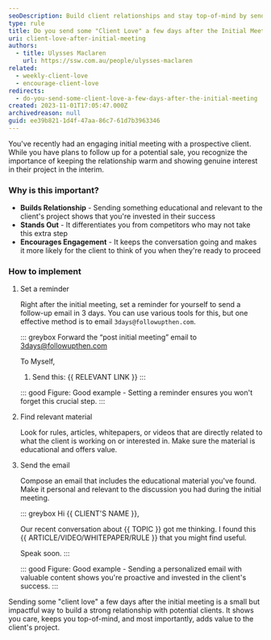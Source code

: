 ```yaml
---
seoDescription: Build client relationships and stay top-of-mind by sending educational and relevant content after an initial meeting.
type: rule
title: Do you send some "Client Love" a few days after the Initial Meeting?
uri: client-love-after-initial-meeting
authors:
  - title: Ulysses Maclaren
    url: https://ssw.com.au/people/ulysses-maclaren
related:
  - weekly-client-love
  - encourage-client-love
redirects:
  - do-you-send-some-client-love-a-few-days-after-the-initial-meeting
created: 2023-11-01T17:05:47.000Z
archivedreason: null
guid: ee39b821-1d4f-47aa-86c7-61d7b3963346
---
```


You've recently had an engaging initial meeting with a prospective client. While you have plans to follow up for a potential sale, you recognize the importance of keeping the relationship warm and showing genuine interest in their project in the interim.

<!--endintro-->

### Why is this important?

- **Builds Relationship** - Sending something educational and relevant to the client's project shows that you're invested in their success
- **Stands Out** - It differentiates you from competitors who may not take this extra step
- **Encourages Engagement** - It keeps the conversation going and makes it more likely for the client to think of you when they're ready to proceed

### How to implement

1. Set a reminder

   Right after the initial meeting, set a reminder for yourself to send a follow-up email in 3 days. You can use various tools for this, but one effective method is to email `3days@followupthen.com`.

   ::: greybox
   Forward the “post initial meeting” email to <3days@followupthen.com>

   To Myself,

   1. Send this: {{ RELEVANT LINK }}
      :::

   ::: good
   Figure: Good example - Setting a reminder ensures you won't forget this crucial step.
   :::

2. Find relevant material

   Look for rules, articles, whitepapers, or videos that are directly related to what the client is working on or interested in. Make sure the material is educational and offers value.

3. Send the email

   Compose an email that includes the educational material you've found. Make it personal and relevant to the discussion you had during the initial meeting.

   ::: greybox
   Hi {{ CLIENT'S NAME }},

   Our recent conversation about {{ TOPIC }} got me thinking. I found this {{ ARTICLE/VIDEO/WHITEPAPER/RULE }} that you might find useful.

   Speak soon.
   :::

   ::: good
   Figure: Good example - Sending a personalized email with valuable content shows you're proactive and invested in the client's success.
   :::

Sending some "client love" a few days after the initial meeting is a small but impactful way to build a strong relationship with potential clients. It shows you care, keeps you top-of-mind, and most importantly, adds value to the client's project.

